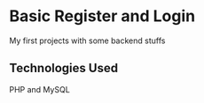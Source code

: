 # Basic Register and Login

My first projects with some backend stuffs

## Technologies Used

PHP and MySQL
